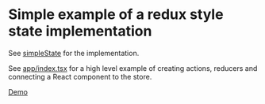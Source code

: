 # Simple example of a redux style state implementation

See [simpleState](./src/simpleState/index.ts) for the implementation.

See [app/index.tsx](./app/index.tsx) for a high level example of creating actions, reducers and connecting a React component
to the store.

[Demo](https://matt-dunn.github.io/state/dist/)

